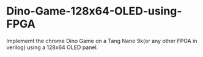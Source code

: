 # Dino-Game-128x64-OLED-using-FPGA
Implememt the chrome Dino Game on a Tang Nano 9k(or any other FPGA in verilog) using a 128x64 OLED panel.
